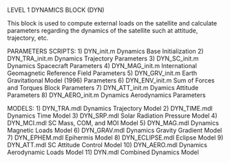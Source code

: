 LEVEL 1 DYNAMICS BLOCK (DYN)

This block is used to compute external loads on the satellite and calculate
parameters regarding the dynamics of the satellite such at attitude, trajectory, 
etc.

PARAMETERS SCRIPTS:
    1) DYN_init.m       Dynamics Base Initialization
    2) DYN_TRA_init.m   Dynamics Trajectory Parameters
    3) DYN_SC_init.m    Dynamics Spacecraft Parameters
    4) DYN_MAG_init.m   International Geomagnetic Reference Field Parameters
    5) DYN_GRV_init.m   Earth Gravitational Model (1996) Parameters
    6) DYN_ENV_init.m   Sum of Forces and Torques Block Parameters
    7) DYN_ATT_init.m   Dyamics Attitude Parameters
    8) DYN_AERO_init.m  Dynamics Aerodynamics Parameters

MODELS:
    1) DYN_TRA.mdl      Dynamics Trajectory Model
    2) DYN_TIME.mdl     Dynamics Time Model
    3) DYN_SRP.mdl      Solar Radiation Pressure Model
    4) DYN_MCI.mdl      SC Mass, COM, and MOI Model
    5) DYN_MAG.mdl      Dynamics Magnetic Loads Model
    6) DYN_GRAV.mdl     Dynamics Gravity Gradient Model
    7) DYN_EPHEM.mdl    Epihermis Model
    8) DYN_ECLIPSE.mdl  Eclipse Model
    9) DYN_ATT.mdl      SC Attitude Control Model
   10) DYN_AERO.mdl     Dynamics Aerodynamic Loads Model
   11) DYN.mdl          Combined Dynamics Model